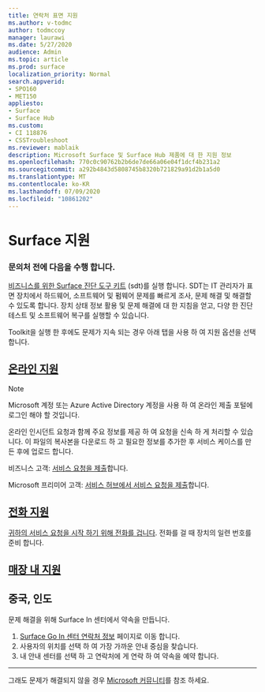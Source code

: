 ```yaml
---
title: 연락처 표면 지원
ms.author: v-todmc
author: todmccoy
manager: laurawi
ms.date: 5/27/2020
audience: Admin
ms.topic: article
ms.prod: surface
localization_priority: Normal
search.appverid:
- SPO160
- MET150
appliesto:
- Surface
- Surface Hub
ms.custom:
- CI 118876
- CSSTroubleshoot
ms.reviewer: mablaik
description: Microsoft Surface 및 Surface Hub 제품에 대 한 지원 정보
ms.openlocfilehash: 770c0c90762b2b6de7de66a06e04f1dcf4b231a2
ms.sourcegitcommit: a292b4843d5808745b8320b721829a91d2b1a5d0
ms.translationtype: MT
ms.contentlocale: ko-KR
ms.lasthandoff: 07/09/2020
ms.locfileid: "10861202"
---
```

# Surface 지원

### 문의처 전에 다음을 수행 합니다.  

[비즈니스를 위한 Surface 진단 도구 키트](https://docs.microsoft.com/surface/surface-diagnostic-toolkit-business) (sdt)를 실행 합니다. SDT는 IT 관리자가 표면 장치에서 하드웨어, 소프트웨어 및 펌웨어 문제를 빠르게 조사, 문제 해결 및 해결할 수 있도록 합니다. 장치 상태 정보 활용 및 문제 해결에 대 한 지침을 얻고, 다양 한 진단 테스트 및 소프트웨어 복구를 실행할 수 있습니다. 

Toolkit을 실행 한 후에도 문제가 지속 되는 경우 아래 탭을 사용 하 여 지원 옵션을 선택 합니다.

## [온라인 지원](#tab/online)

> [!NOTE]
> Microsoft 계정 또는 Azure Active Directory 계정을 사용 하 여 온라인 제출 포털에 로그인 해야 할 것입니다.  

온라인 인시던트 요청과 함께 주요 정보를 제공 하 여 요청을 신속 하 게 처리할 수 있습니다. 이 파일의 복사본을 다운로드 하 고 필요한 정보를 추가한 후 서비스 케이스를 만든 후에 업로드 합니다. 

비즈니스 고객: [서비스 요청을 제출](https://support.microsoft.com/supportforbusiness/productselection?sapid=d383b26c-f150-6220-8f1b-e8aa325d9727)합니다. 

Microsoft 프리미어 고객: [서비스 허브에서 서비스 요청을 제출](https://serviceshub.microsoft.com/support/contactsupport)합니다. 

 
## [전화 지원](#tab/phone)

[귀하의 서비스 요청을 시작 하기 위해 전화를 겁니다](https://support.microsoft.com/help/4051701/global-customer-service-phone-numbers). 전화를 걸 때 장치의 일련 번호를 준비 합니다. 

## [매장 내 지원](#tab/instore)

## 중국, 인도

문제 해결을 위해 Surface In 센터에서 약속을 만듭니다.

1. [Surface Go In 센터 연락처 정보](https://support.microsoft.com/help/4498593/find-surface-walk-in-center-contact-information) 페이지로 이동 합니다. 
2. 사용자의 위치를 선택 하 여 가장 가까운 안내 중심을 찾습니다.  
3. 내 안내 센터를 선택 하 고 연락처에 게 연락 하 여 약속을 예약 합니다.


---

그래도 문제가 해결되지 않을 경우 [Microsoft 커뮤니티](https://answers.microsoft.com/)를 참조 하세요.
